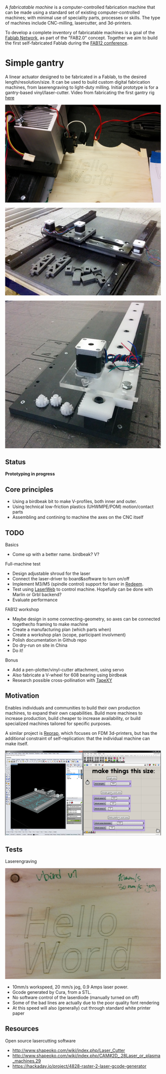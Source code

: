 
A *fabricatable machine* is a computer-controlled fabrication machine that can be made using a standard set of existing computer-controlled machines; with minimal use of speciality parts, processes or skills.
The type of machines include CNC-milling, lasercutter, and 3d-printers.

To develop a complete inventory of fabricatable machines is a goal of the [Fablab Network](http://fablabs.io/), as part of the "FAB2.0" concept. Together we aim to build the first self-fabricated Fablab during the [FAB12 conference](http://fab12.fabevent.org/).


# Simple gantry

A linear actuator designed to be fabricated in a Fablab, to the desired length/resolution/size.
It can be used to build custom digital fabrication machines, from laserengraving to light-duty milling.
Initial prototype is for a gantry-based vinyl/laser-cutter. Video from fabricating the first gantry rig [here](https://youtu.be/k9ujdUikcWI)

![Laserengraving using diode-laser](./simple-gantry/img/laserengraving.jpg)

![First gantry prototype fabricated on Shopbot](./simple-gantry/img/simple%20gantry%20640%20x%20320%20test.JPG)

![First prototype linear axis fabricated on Shopbot](./simple-gantry/img/simplegantry-firstaxis.jpg)

## Status

**Prototyping in progress**

## Core principles

* Using a birdbeak bit to make V-profiles, both inner and outer.
* Using technical low-friction plastics (UHWMPE/POM) motion/contact parts
* Assembling and contining to machine the axes on the CNC itself

## TODO

Basics

* Come up with a better name. birdbeak? V?

Full-machine test

* Design adjustable shroud for the laser
* Connect the laser-driver to board&software to turn on/off
* Implement M3/M5 (spindle control) support for laser in [Redeem](https://bitbucket.org/intelligentagent/redeem).
* Test using [LaserWeb](https://github.com/openhardwarecoza/LaserWeb3) to control machine.
Hopefully can be done with Marlin or Grbl backend?
* Evaluate performance

FAB12 workshop

* Maybe design in some connecting-geometry, so axes can be connected together/to framing to make machine
* Create a manufacturing plan (which parts when)
* Create a workshop plan (scope, participant involvment)
* Polish documentation in Github repo
* Do dry-run on site in China
* Do it!

Bonus

* Add a pen-plotter/vinyl-cutter attachment, using servo
* Also fabricate a V-wheel for 608 bearing using birdbeak
* Research possible cross-pollination with [TapeXY](https://github.com/jonnor/projects/tree/master/reprapping#tapexy)


## Motivation

Enables individuals and communities to build their own production machines, to expand their own capabilities. Build more machines to increase production, build cheaper to increase availability, or build specialized machines tailored for specific purposes.

A similar project is [Reprap](http://reprap.org/), which focuses on FDM 3d-printers, but has the additional constraint of self-replication: that the individual machine can make itself.

![Machine builder interface](./simple-gantry/img/machine%20builder%20interface%20-%20simple%20gantry%20640%20x%20320.png)


## Tests

Laserengraving

![Laserengraving in plywood](./simple-gantry/img/laserengraving-helloworld.jpg)

* 10mm/s workspeed, 20 mm/s jog, 0.9 Amps laser power.
* Gcode generated by Cura, from a STL.
* No software control of the laserdiode (manually turned on off)
* Some of the bad lines are actually due to the poor quality font rendering
* At this speed will also (generally) cut through standard white printer paper

## Resources

Open source lasercutting software

* http://www.shapeoko.com/wiki/index.php/Laser_Cutter
* http://www.shapeoko.com/wiki/index.php/CAM#2D_.28Laser_or_plasma_machines.29
* https://hackaday.io/project/4828-raster-2-laser-gcode-generator


